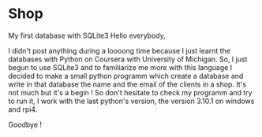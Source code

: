 # Shop
My first database with SQLite3
Hello everybody,

I didn't post anything during a loooong time because I just learnt the databases with Python on Coursera with University of Michigan. So, I just begun to use SQLite3 and to familiarize me more with this language I decided to make a small python programm which create a database and write in that database the name and the email of the clients in a shop. It's not much but it's a begin ! So don't hesitate to check my programm and try to run it, I work with the last python's version, the version 3.10.1 on windows and rpi4.

Goodbye !
